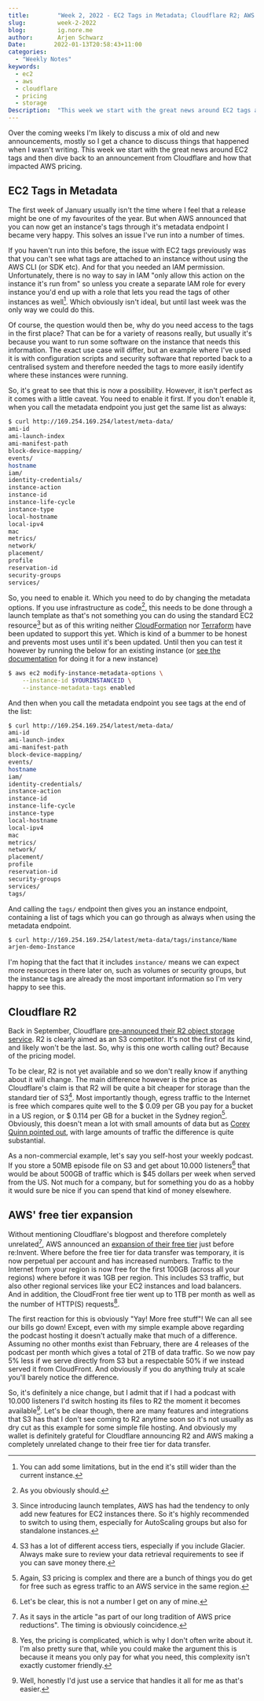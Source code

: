 ```yaml
---
title:        "Week 2, 2022 - EC2 Tags in Metadata; Cloudflare R2; AWS pricing cut"
slug:         week-2-2022
blog:         ig.nore.me  
author:       Arjen Schwarz  
Date:        2022-01-13T20:58:43+11:00
categories:   
  - "Weekly Notes"
keywords:
  - ec2
  - aws
  - cloudflare
  - pricing
  - storage
Description:  "This week we start with the great news around EC2 tags and then dive back to an announcement from Cloudflare and how that impacted AWS pricing."
---
```


Over the coming weeks I'm likely to discuss a mix of old and new announcements, mostly so I get a chance to discuss things that happened when I wasn't writing. This week we start with the great news around EC2 tags and then dive back to an announcement from Cloudflare and how that impacted AWS pricing.

## EC2 Tags in Metadata

The first week of January usually isn't the time where I feel that a release might be one of my favourites of the year. But when AWS announced that you can now get an instance's tags through it's metadata endpoint I became very happy. This solves an issue I've run into a number of times.

If you haven't run into this before, the issue with EC2 tags previously was that you can't see what tags are attached to an instance without using the AWS CLI (or SDK etc). And for that you needed an IAM permission. Unfortunately, there is no way to say in IAM "only allow this action on the instance it's run from" so unless you create a separate IAM role for every instance you'd end up with a role that lets you read the tags of other instances as well[^1]. Which obviously isn't ideal, but until last week was the only way we could do this.

Of course, the question would then be, why do you need access to the tags in the first place? That can be for a variety of reasons really, but usually it's because you want to run some software on the instance that needs this information. The exact use case will differ, but an example where I've used it is with configuration scripts and security software that reported back to a centralised system and therefore needed the tags to more easily identify where these instances were running.

So, it's great to see that this is now a possibility. However, it isn't perfect as it comes with a little caveat. You need to enable it first. If you don't enable it, when you call the metadata endpoint you just get the same list as always:

```bash
$ curl http://169.254.169.254/latest/meta-data/
ami-id
ami-launch-index
ami-manifest-path
block-device-mapping/
events/
hostname
iam/
identity-credentials/
instance-action
instance-id
instance-life-cycle
instance-type
local-hostname
local-ipv4
mac
metrics/
network/
placement/
profile
reservation-id
security-groups
services/ 
```

So, you need to enable it. Which you need to do by changing the metadata options. If you use infrastructure as code[^2], this needs to be done through a launch template as that's not something you can do using the standard EC2 resource[^3] but as of this writing neither [CloudFormation](https://docs.aws.amazon.com/AWSCloudFormation/latest/UserGuide/aws-properties-ec2-launchtemplate-launchtemplatedata-metadataoptions.html) nor [Terraform](https://registry.terraform.io/providers/hashicorp/aws/latest/docs/resources/launch_template#metadata-options) have been updated to support this yet. Which is kind of a bummer to be honest and prevents most uses until it's been updated. Until then you can test it however by running the below for an existing instance (or [see the documentation](https://docs.aws.amazon.com/AWSEC2/latest/UserGuide/Using_Tags.html#work-with-tags-in-IMDS) for doing it for a new instance)

```bash
$ aws ec2 modify-instance-metadata-options \
    --instance-id $YOURINSTANCEID \
    --instance-metadata-tags enabled
```

And then when you call the metadata endpoint you see tags at the end of the list:

```bash
$ curl http://169.254.169.254/latest/meta-data/
ami-id
ami-launch-index
ami-manifest-path
block-device-mapping/
events/
hostname
iam/
identity-credentials/
instance-action
instance-id
instance-life-cycle
instance-type
local-hostname
local-ipv4
mac
metrics/
network/
placement/
profile
reservation-id
security-groups
services/
tags/
```

And calling the `tags/` endpoint then gives you an instance endpoint, containing a list of tags which you can go through as always when using the metadata endpoint.

```bash
$ curl http://169.254.169.254/latest/meta-data/tags/instance/Name
arjen-demo-Instance
```

I'm hoping that the fact that it includes `instance/` means we can expect more  resources in there later on, such as volumes or security groups, but the instance tags are already the most important information so I'm very happy to see this.

## Cloudflare R2

Back in September, Cloudflare [pre-announced their R2 object storage service](https://blog.cloudflare.com/introducing-r2-object-storage/).  R2 is clearly aimed as an S3 competitor. It's not the first of its kind, and likely won't be the last. So, why is this one worth calling out? Because of the pricing model. 

To be clear, R2 is not yet available and so we don't really know if anything about it will change. The main difference however is the price as Cloudflare's claim is that R2 will be quite a bit cheaper for storage than the standard tier of S3[^4]. Most importantly though, egress traffic to the Internet is free which compares quite well to the $ 0.09 per GB you pay for a bucket in a US region, or $ 0.114 per GB for a bucket in the Sydney region[^5]. Obviously, this doesn't mean a lot with small amounts of data but as [Corey Quinn pointed out](https://www.lastweekinaws.com/blog/the-compelling-economics-of-cloudflare-r2/), with large amounts of traffic the difference is quite substantial.

As a non-commercial example, let's say you self-host your weekly podcast. If you store a 50MB episode file on S3 and get about 10.000 listeners[^6] that would be about 500GB of traffic which is $45 dollars per week when served from the US. Not much for a company, but for something you do as a hobby it would sure be nice if you can spend that kind of money elsewhere.

## AWS' free tier expansion

Without mentioning Cloudflare's blogpost and therefore completely unrelated[^7], AWS announced an [expansion of their free tier](https://aws.amazon.com/blogs/aws/aws-free-tier-data-transfer-expansion-100-gb-from-regions-and-1-tb-from-amazon-cloudfront-per-month/) just before re:Invent. Where before the free tier for data transfer was temporary, it is now perpetual per account and has increased numbers. Traffic to the Internet from your region is now free for the first 100GB (across all your regions) where before it was 1GB per region. This includes S3 traffic, but also other regional services like your EC2 instances and load balancers. And in addition, the CloudFront free tier went up to 1TB per month as well as the number of HTTP(S) requests[^8].

The first reaction for this is obviously "Yay! More free stuff"! We can all see our bills go down! Except, even with my simple example above regarding the podcast hosting it doesn't actually make that much of a difference. Assuming no other months exist than February, there are 4 releases of the podcast per month which gives a total of 2TB of data traffic. So we now pay 5% less if we serve directly from S3 but a respectable 50% if we instead served it from CloudFront. And obviously if you do anything truly at scale you'll barely notice the difference.

So, it's definitely a nice change, but I admit that if I had a podcast with 10.000 listeners I'd switch hosting its files to R2 the moment it becomes available[^9]. Let's be clear though, there are many features and integrations that S3 has that I don't see coming to R2 anytime soon so it's not usually as dry cut as this example for some simple file hosting. And obviously my wallet is definitely grateful for Cloudflare announcing R2 and AWS making a completely unrelated change to their free tier for data transfer.

[^1]:	You can add some limitations, but in the end it's still wider than the current instance.

[^2]:	As you obviously should.

[^3]:	Since introducing launch templates, AWS has had the tendency to only add new features for EC2 instances there. So it's highly recommended to switch to using them, especially for AutoScaling groups but also for standalone instances.

[^4]:	S3 has a lot of different access tiers, especially if you include Glacier. Always make sure to review your data retrieval requirements to see if you can save money there.

[^5]:	Again, S3 pricing is complex and there are a bunch of things you do get for free such as egress traffic to an AWS service in the same region.

[^6]:	Let's be clear, this is not a number I get on any of mine.

[^7]:	As it says in the article "as part of our long tradition of AWS price reductions". The timing is obviously coincidence.

[^8]:	Yes, the pricing is complicated, which is why I don't often write about it. I'm also pretty sure that, while you could make the argument this is because it means you only pay for what you need, this complexity isn't exactly customer friendly.

[^9]:	Well, honestly I'd just use a service that handles it all for me as that's easier.